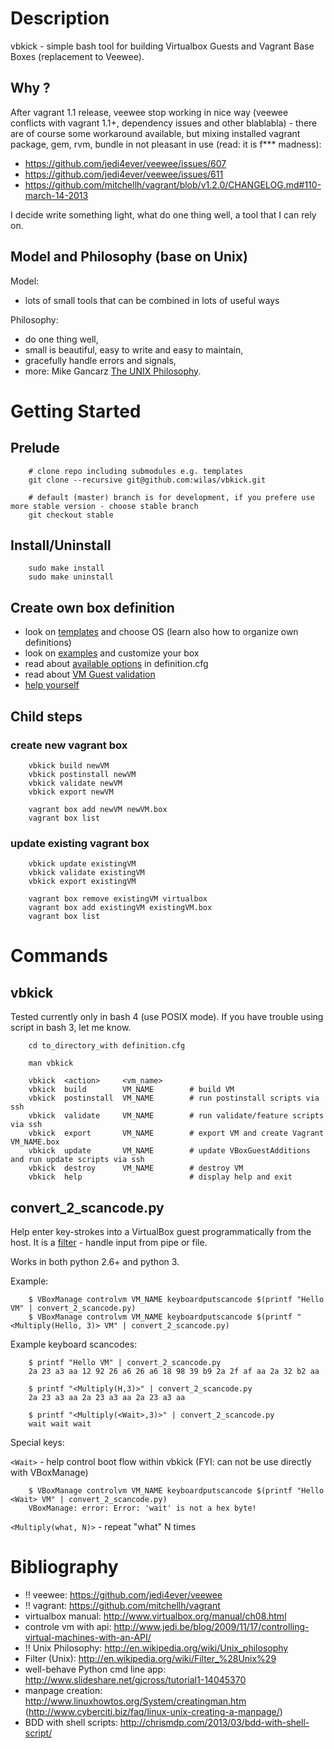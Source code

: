 # Description

vbkick - simple bash tool for building Virtualbox Guests and Vagrant Base Boxes (replacement to Veewee).

## Why ?

After vagrant 1.1 release, veewee stop working in nice way (veewee conflicts with vagrant 1.1+, dependency issues and other blablabla) - there are of course some workaround available, but mixing installed vagrant package, gem, rvm, bundle in not pleasant in use (read: it is f*** madness):
 - https://github.com/jedi4ever/veewee/issues/607
 - https://github.com/jedi4ever/veewee/issues/611
 - https://github.com/mitchellh/vagrant/blob/v1.2.0/CHANGELOG.md#110-march-14-2013


I decide write something light, what do one thing well, a tool that I can rely on.


## Model and Philosophy (base on Unix)

Model:
 - lots of small tools that can be combined in lots of useful ways

Philosophy:
 - do one thing well,
 - small is beautiful, easy to write and easy to maintain,
 - gracefully handle errors and signals,
 - more: Mike Gancarz [The UNIX Philosophy](http://en.wikipedia.org/wiki/Unix_philosophy#Mike_Gancarz:_The_UNIX_Philosophy).


# Getting Started

## Prelude
```
    # clone repo including submodules e.g. templates
    git clone --recursive git@github.com:wilas/vbkick.git

    # default (master) branch is for development, if you prefere use more stable version - choose stable branch
    git checkout stable
```

## Install/Uninstall

```
    sudo make install
    sudo make uninstall
```

## Create own box definition

 - look on [templates](templates) and choose OS (learn also how to organize own definitions)
 - look on [examples](examples) and customize your box
 - read about [available options](docs/DEFINITION_CFG.md) in definition.cfg
 - read about [VM Guest validation](docs/VALIDATE.md)
 - [help yourself](docs/HELP_YOURSELF.md)

## Child steps

### create new vagrant box
```
    vbkick build newVM
    vbkick postinstall newVM
    vbkick validate newVM
    vbkick export newVM

    vagrant box add newVM newVM.box
    vagrant box list
```

### update existing vagrant box
```
    vbkick update existingVM
    vbkick validate existingVM
    vbkick export existingVM
 
    vagrant box remove existingVM virtualbox
    vagrant box add existingVM existingVM.box
    vagrant box list
```

# Commands

## vbkick

Tested currently only in bash 4 (use POSIX mode). If you have trouble using script in bash 3, let me know.

```
    cd to_directory_with definition.cfg

    man vbkick

    vbkick  <action>     <vm_name>
    vbkick  build        VM_NAME        # build VM
    vbkick  postinstall  VM_NAME        # run postinstall scripts via ssh
    vbkick  validate     VM_NAME        # run validate/feature scripts via ssh
    vbkick  export       VM_NAME        # export VM and create Vagrant VM_NAME.box
    vbkick  update       VM_NAME        # update VBoxGuestAdditions and run update scripts via ssh
    vbkick  destroy      VM_NAME        # destroy VM
    vbkick  help                        # display help and exit
```

## convert_2_scancode.py

Help enter key-strokes into a VirtualBox guest programmatically from the host.
It is a [filter](http://en.wikipedia.org/wiki/Filter_%28Unix%29) - handle input from pipe or file.

Works in both python 2.6+ and python 3.

Example:
```
    $ VBoxManage controlvm VM_NAME keyboardputscancode $(printf "Hello VM" | convert_2_scancode.py)
    $ VBoxManage controlvm VM_NAME keyboardputscancode $(printf "<Multiply(Hello, 3)> VM" | convert_2_scancode.py)
```

Example keyboard scancodes:
```
    $ printf "Hello VM" | convert_2_scancode.py
    2a 23 a3 aa 12 92 26 a6 26 a6 18 98 39 b9 2a 2f af aa 2a 32 b2 aa

    $ printf "<Multiply(H,3)>" | convert_2_scancode.py
    2a 23 a3 aa 2a 23 a3 aa 2a 23 a3 aa
    
    $ printf "<Multiply(<Wait>,3)>" | convert_2_scancode.py
    wait wait wait 
```

Special keys:

`<Wait>` -  help control boot flow within vbkick (FYI: can not be use directly with VBoxManage)

```
    $ VBoxManage controlvm VM_NAME keyboardputscancode $(printf "Hello <Wait> VM" | convert_2_scancode.py)
    VBoxManage: error: Error: 'wait' is not a hex byte!
```

`<Multiply(what, N)>` - repeat "what" N times


# Bibliography

 - !! veewee: https://github.com/jedi4ever/veewee
 - !! vagrant: https://github.com/mitchellh/vagrant
 - virtualbox manual: http://www.virtualbox.org/manual/ch08.html
 - controle vm with api: http://www.jedi.be/blog/2009/11/17/controlling-virtual-machines-with-an-API/
 - !! Unix Philosophy: http://en.wikipedia.org/wiki/Unix_philosophy
 - Filter (Unix): http://en.wikipedia.org/wiki/Filter_%28Unix%29
 - well-behave Python cmd line app: http://www.slideshare.net/gjcross/tutorial1-14045370
 - manpage creation: http://www.linuxhowtos.org/System/creatingman.htm (http://www.cyberciti.biz/faq/linux-unix-creating-a-manpage/)
 - BDD with shell scripts: http://chrismdp.com/2013/03/bdd-with-shell-script/
